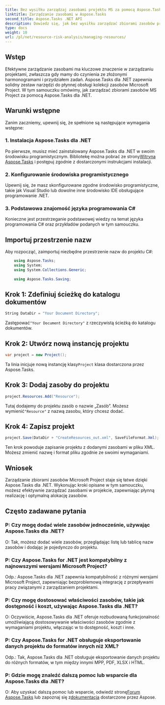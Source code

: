 ```yaml
---
title: Bez wysiłku zarządzaj zasobami projektu MS za pomocą Aspose.Tasks
linktitle: Zarządzanie zasobami w Aspose.Tasks
second_title: Aspose.Tasks .NET API
description: Dowiedz się, jak bez wysiłku zarządzać zbiorami zasobów programu Microsoft Project za pomocą Aspose.Tasks dla .NET. Zwiększ produktywność i usprawnij przepływ prac nad projektami.
type: docs
weight: 10
url: /pl/net/resource-risk-analysis/managing-resources/
---
```

## Wstęp
Efektywne zarządzanie zasobami ma kluczowe znaczenie w zarządzaniu projektami, zwłaszcza gdy mamy do czynienia ze złożonymi harmonogramami i przydziałem zadań. Aspose.Tasks dla .NET zapewnia solidny zestaw narzędzi do płynnej obsługi kolekcji zasobów Microsoft Project. W tym samouczku omówimy, jak zarządzać zbiorami zasobów MS Project za pomocą Aspose.Tasks dla .NET.
## Warunki wstępne
Zanim zaczniemy, upewnij się, że spełnione są następujące wymagania wstępne:
### 1. Instalacja Aspose.Tasks dla .NET
 Po pierwsze, musisz mieć zainstalowany Aspose.Tasks dla .NET w swoim środowisku programistycznym. Bibliotekę można pobrać ze strony[Witryna Aspose.Tasks](https://releases.aspose.com/tasks/net/) i postępuj zgodnie z dostarczonymi instrukcjami instalacji.
### 2. Konfigurowanie środowiska programistycznego
Upewnij się, że masz skonfigurowane zgodne środowisko programistyczne, takie jak Visual Studio lub dowolne inne środowisko IDE obsługujące programowanie .NET.
### 3. Podstawowa znajomość języka programowania C#
Konieczne jest przestrzeganie podstawowej wiedzy na temat języka programowania C# oraz przykładów podanych w tym samouczku.

## Importuj przestrzenie nazw
Aby rozpocząć, zaimportuj niezbędne przestrzenie nazw do projektu C#:
```csharp
    using Aspose.Tasks;
    using System;
    using System.Collections.Generic;
    
    using Aspose.Tasks.Saving;
```

## Krok 1: Zdefiniuj ścieżkę do katalogu dokumentów
```csharp
String DataDir = "Your Document Directory";
```
 Zastępować`"Your Document Directory"` z rzeczywistą ścieżką do katalogu dokumentów.
## Krok 2: Utwórz nową instancję projektu
```csharp
var project = new Project();
```
 Ta linia inicjuje nową instancję klasy`Project` klasa dostarczona przez Aspose.Tasks.
## Krok 3: Dodaj zasoby do projektu
```csharp
project.Resources.Add("Resource");
```
 Tutaj dodajemy do projektu zasób o nazwie „Zasób”. Możesz wymienić`"Resource"` z nazwą zasobu, który chcesz dodać.
## Krok 4: Zapisz projekt
```csharp
project.Save(DataDir + "CreateResources_out.xml", SaveFileFormat.Xml);
```
Ten krok powoduje zapisanie projektu z dodanymi zasobami w pliku XML. Możesz zmienić nazwę i format pliku zgodnie ze swoimi wymaganiami.

## Wniosek
Zarządzanie zbiorami zasobów Microsoft Project staje się łatwe dzięki Aspose.Tasks dla .NET. Wykonując kroki opisane w tym samouczku, możesz efektywnie zarządzać zasobami w projekcie, zapewniając płynną realizację i optymalną alokację zasobów.
## Często zadawane pytania
### P: Czy mogę dodać wiele zasobów jednocześnie, używając Aspose.Tasks dla .NET?
O: Tak, możesz dodać wiele zasobów, przeglądając listę lub tablicę nazw zasobów i dodając je pojedynczo do projektu.
### P: Czy Aspose.Tasks for .NET jest kompatybilny z najnowszymi wersjami Microsoft Project?
Odp.: Aspose.Tasks dla .NET zapewnia kompatybilność z różnymi wersjami Microsoft Project, zapewniając bezproblemową integrację z przepływami pracy związanymi z zarządzaniem projektami.
### P: Czy mogę dostosować właściwości zasobów, takie jak dostępność i koszt, używając Aspose.Tasks dla .NET?
O: Oczywiście, Aspose.Tasks dla .NET oferuje rozbudowaną funkcjonalność umożliwiającą dostosowywanie właściwości zasobów zgodnie z wymaganiami projektu, włączając w to dostępność, koszt i inne.
### P: Czy Aspose.Tasks for .NET obsługuje eksportowanie danych projektu do formatów innych niż XML?
Odp.: Tak, Aspose.Tasks dla .NET obsługuje eksportowanie danych projektu do różnych formatów, w tym między innymi MPP, PDF, XLSX i HTML.
### P: Gdzie mogę znaleźć dalszą pomoc lub wsparcie dla Aspose.Tasks dla .NET?
 O: Aby uzyskać dalszą pomoc lub wsparcie, odwiedź stronę[Forum Aspose.Tasks](https://forum.aspose.com/c/tasks/15) lub zapoznaj się z[dokumentacja](https://reference.aspose.com/tasks/net/) dostarczone przez Aspose.